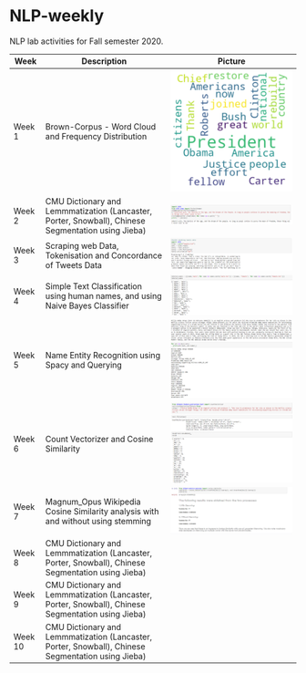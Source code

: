 # NLP-weekly
NLP lab activities for Fall semester 2020.

| Week | Description | Picture |
| --- | --- | --- |
| Week 1 | Brown-Corpus - Word Cloud and Frequency Distribution | ![Wordcloud](https://github.com/lopeselio/NLP-weekly/blob/master/wordcloud.png)|
| Week 2 | CMU Dictionary and Lemmmatization (Lancaster, Porter, Snowball), Chinese Segmentation using Jieba) | ![Stemming](https://github.com/lopeselio/NLP-weekly/blob/master/images/porterstemmer.PNG)|
| Week 3 | Scraping web Data, Tokenisation and Concordance of Tweets Data | ![Concordance](https://github.com/lopeselio/NLP-weekly/blob/master/images/Concordance.PNG)|
| Week 4 | Simple Text Classification using human names, and using Naive Bayes Classifier | ![Text Classification](https://github.com/lopeselio/NLP-weekly/blob/master/images/Text%20Classification.PNG)|
| Week 5 | Name Entity Recognition using Spacy and Querying | ![NER_SPACY](https://github.com/lopeselio/NLP-weekly/blob/master/images/Spacy_NER.PNG)|
| Week 6 | Count Vectorizer and Cosine Similarity | ![CountVect](https://github.com/lopeselio/NLP-weekly/blob/master/images/Count_Vectorizer_Cosine_similarity.PNG)|
| Week 7 | Magnum_Opus Wikipedia Cosine Similarity analysis with and without using stemming | ![CS](https://github.com/lopeselio/NLP-weekly/blob/master/images/Cosine_Similarity_With_and_WithoutS_STEMMING.PNG)|
| Week 8 | CMU Dictionary and Lemmmatization (Lancaster, Porter, Snowball), Chinese Segmentation using Jieba) | ![]()|
| Week 9 | CMU Dictionary and Lemmmatization (Lancaster, Porter, Snowball), Chinese Segmentation using Jieba) | ![]()|
| Week 10 | CMU Dictionary and Lemmmatization (Lancaster, Porter, Snowball), Chinese Segmentation using Jieba) | ![]()|

